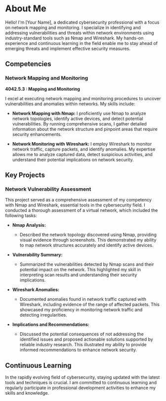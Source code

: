 # About Me

Hello! I'm [Your Name], a dedicated cybersecurity professional with a focus on network mapping and monitoring. I specialize in identifying and addressing vulnerabilities and threats within network environments using industry-standard tools such as Nmap and Wireshark. My hands-on experience and continuous learning in the field enable me to stay ahead of emerging threats and implement effective security measures.

## Competencies

### Network Mapping and Monitoring

**4042.5.3 : Mapping and Monitoring**

I excel at executing network mapping and monitoring procedures to uncover vulnerabilities and anomalies within networks. My skills include:

- **Network Mapping with Nmap:** I proficiently use Nmap to analyze network topologies, identify active devices, and detect potential vulnerabilities. By running comprehensive scans, I gather detailed information about the network structure and pinpoint areas that require security enhancements.
  
- **Network Monitoring with Wireshark:** I employ Wireshark to monitor network traffic, capture packets, and identify anomalies. My expertise allows me to analyze captured data, detect suspicious activities, and understand their potential implications on network security.

## Key Projects

### Network Vulnerability Assessment

This project served as a comprehensive assessment of my competency with Nmap and Wireshark, essential tools in the cybersecurity field. I conducted a thorough assessment of a virtual network, which included the following tasks:

- **Nmap Analysis:** 
  - Described the network topology discovered using Nmap, providing visual evidence through screenshots. This demonstrated my ability to map network structures accurately and identify active devices.
  
- **Vulnerability Summary:**
  - Summarized the vulnerabilities detected by Nmap scans and their potential impact on the network. This highlighted my skill in interpreting scan results and understanding their security implications.
  
- **Wireshark Anomalies:**
  - Documented anomalies found in network traffic captured with Wireshark, including evidence of the range of affected packets. This showcased my proficiency in monitoring network traffic and detecting irregularities.
  
- **Implications and Recommendations:**
  - Discussed the potential consequences of not addressing the identified issues and proposed actionable solutions supported by reliable industry research. This illustrated my ability to provide informed recommendations to enhance network security.

## Continuous Learning

In the rapidly evolving field of cybersecurity, staying updated with the latest tools and techniques is crucial. I am committed to continuous learning and regularly participate in professional development activities to enhance my skills and knowledge.
